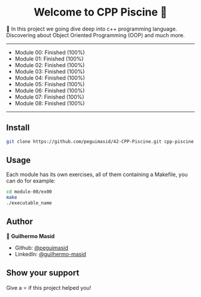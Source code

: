 <h1 align="center">Welcome to CPP Piscine 👋</h1>
<p>🐠 In this project we going dive deep into c++ programming language. Discovering about Object Oriented Programming (OOP) and much more.</p>

---

- Module 00: Finished (100%)
- Module 01: Finished (100%)
- Module 02: Finished (100%)
- Module 03: Finished (100%)
- Module 04: Finished (100%)
- Module 05: Finished (100%)
- Module 06: Finished (100%)
- Module 07: Finished (100%)
- Module 08: Finished (100%)

---

## Install

```sh
git clone https://github.com/peguimasid/42-CPP-Piscine.git cpp-piscine
```

## Usage

<p>Each module has its own exercises, all of them containing a Makefile, you can do for example:</p>

```sh
cd module-00/ex00
make
./executable_name
```

## Author

👤 **Guilhermo Masid**

- Github: [@peguimasid](https://github.com/peguimasid)
- LinkedIn: [@guilhermo-masid](https://linkedin.com/in/guilhermo-masid-494677b8)

## Show your support

Give a ⭐️ if this project helped you!

